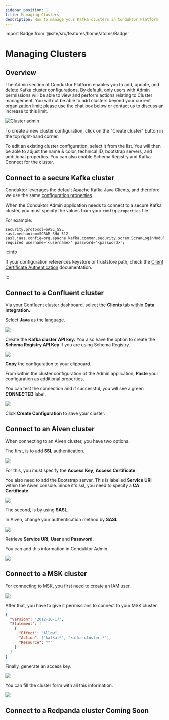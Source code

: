 ```yaml
---
sidebar_position: 1
title: Managing Clusters
description: How to manage your Kafka clusters in Conduktor Platform
---
```


import Badge from '@site/src/features/home/atoms/Badge'

# Managing Clusters

## Overview

The Admin section of Conduktor Platform enables you to add, update, and delete Kafka cluster configurations. By default, only users with Admin permissions will be able to view and perform actions relating to Cluster management. You will not be able to add clusters beyond your current organization limit; please use the chat box below or contact us to discuss an increase to this limit.

![Cluster admin](/img/admin/cluster-admin.png)

To create a new cluster configuration, click on the "Create cluster" button in the top right-hand corner.

To edit an existing cluster configuration, select it from the list. You will then be able to adjust the name & color, technical ID, bootstrap servers, and additional properties. You can also enable Schema Registry and Kafka Connect for the cluster.

## Connect to a secure Kafka cluster

Conduktor leverages the default Apache Kafka Java Clients, and therefore we use the same [configuration properties](https://kafka.apache.org/documentation/#consumerconfigs).

When the Conduktor Admin application needs to connect to a secure Kafka cluster, you must specify the values from your `config.properties` file.

For example:

```
security.protocol=SASL_SSL
sasl.mechanism=SCRAM-SHA-512
sasl.jaas.config=org.apache.kafka.common.security.scram.ScramLoginModule required username='<username>' password='<password>';
```

:::info 

If your configuration references keystore or truststore path, check the [Client Certificate Authentication](https://docs.conduktor.io/platform/configuration/ssl-tls-configuration/#client-certificate-authentication) documentation.

:::

## Connect to a Confluent cluster

Via your Confluent cluster dashboard, select the **Clients** tab within **Data integration.**

Select **Java** as the language.

![](/img/admin/confluent-language.png)

Create the **Kafka cluster** **API key.** You also have the option to create the **Schema Registry API Key** if you are using Schema Registry.

![](/img/admin/confluent-api-key.png)

**Copy** the configuration to your clipboard.

From within the cluster configuration of the Admin application, **Paste** your configuration as additional properties.

You can test the connection and if successful, you will see a green **CONNECTED** label.

![](/img/admin/confluent-connection.png)

Click **Create Configuration** to save your cluster.&#x20;

## Connect to an Aiven cluster

When connecting to an Aiven cluster, you have two options.

The first, is to add **SSL** authentication.

![](/img/admin/aiven-ssl-home.png)

For this, you must specify the **Access Key**, **Access Certificate**.

You also need to add the Bootstrap server. This is labelled **Service URI** within the Aiven console.&#x20; Since it's ssl, you need to specify a **CA Certificate**.

![](/img/admin/aiven-ssl.png)

The second, is by using **SASL**.

In Aiven, change your authentication method by **SASL**.

![](/img/admin/aiven-sasl-home.png)

Retrieve **Service URI**, **User** and **Password**.

You can add this information in Conduktor Admin.

![](/img/admin/aiven-sasl.png)

## Connect to a MSK cluster

For connecting to MSK, you first need to create an IAM user.

![](/img/admin/msk-iam-user.png)

After that, you have to give it permissions to connect to your MSK cluster.

```json
{
  "Version": "2012-10-17",
  "Statement": [
    {
      "Effect": "Allow",
      "Action": ["kafka:*", "kafka-cluster:*"],
      "Resource": "*"
    }
  ]
}
```

Finally, generate an access key.

![](/img/admin/msk-access-key.png)

You can fill the cluster form with all this information.

![](/img/admin/msk-conduktor.png)

## Connect to a Redpanda cluster <Badge type="soon">Coming Soon</Badge>
